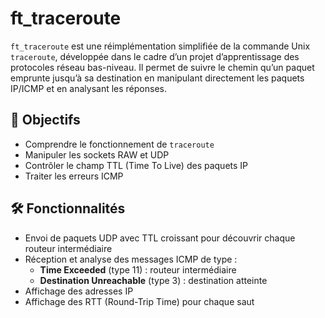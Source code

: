 # ft_traceroute

`ft_traceroute` est une réimplémentation simplifiée de la commande Unix `traceroute`, développée dans le cadre d’un projet d’apprentissage des protocoles réseau bas-niveau. Il permet de suivre le chemin qu’un paquet emprunte jusqu’à sa destination en manipulant directement les paquets IP/ICMP et en analysant les réponses.

## 🎯 Objectifs

- Comprendre le fonctionnement de `traceroute`
- Manipuler les sockets RAW et UDP
- Contrôler le champ TTL (Time To Live) des paquets IP
- Traiter les erreurs ICMP

## 🛠️ Fonctionnalités

- Envoi de paquets UDP avec TTL croissant pour découvrir chaque routeur intermédiaire
- Réception et analyse des messages ICMP de type :
  - **Time Exceeded** (type 11) : routeur intermédiaire
  - **Destination Unreachable** (type 3) : destination atteinte
- Affichage des adresses IP
- Affichage des RTT (Round-Trip Time) pour chaque saut
